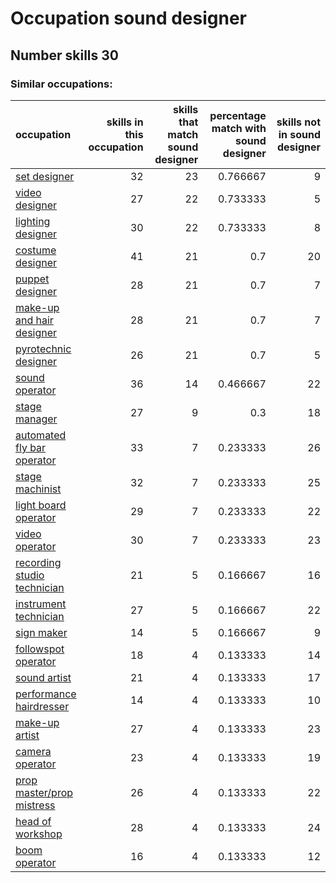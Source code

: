 # Occupation sound designer
## Number skills 30
### Similar occupations:
| occupation                                                    |   skills in this occupation |   skills that match sound designer |   percentage match with sound designer |   skills not in sound designer |
|:--------------------------------------------------------------|----------------------------:|-----------------------------------:|---------------------------------------:|-------------------------------:|
| [set designer](set_designer.md)                               |                          32 |                                 23 |                               0.766667 |                              9 |
| [video designer](video_designer.md)                           |                          27 |                                 22 |                               0.733333 |                              5 |
| [lighting designer](lighting_designer.md)                     |                          30 |                                 22 |                               0.733333 |                              8 |
| [costume designer](costume_designer.md)                       |                          41 |                                 21 |                               0.7      |                             20 |
| [puppet designer](puppet_designer.md)                         |                          28 |                                 21 |                               0.7      |                              7 |
| [make-up and hair designer](make-up_and_hair_designer.md)     |                          28 |                                 21 |                               0.7      |                              7 |
| [pyrotechnic designer](pyrotechnic_designer.md)               |                          26 |                                 21 |                               0.7      |                              5 |
| [sound operator](sound_operator.md)                           |                          36 |                                 14 |                               0.466667 |                             22 |
| [stage manager](stage_manager.md)                             |                          27 |                                  9 |                               0.3      |                             18 |
| [automated fly bar operator](automated_fly_bar_operator.md)   |                          33 |                                  7 |                               0.233333 |                             26 |
| [stage machinist](stage_machinist.md)                         |                          32 |                                  7 |                               0.233333 |                             25 |
| [light board operator](light_board_operator.md)               |                          29 |                                  7 |                               0.233333 |                             22 |
| [video operator](video_operator.md)                           |                          30 |                                  7 |                               0.233333 |                             23 |
| [recording studio technician](recording_studio_technician.md) |                          21 |                                  5 |                               0.166667 |                             16 |
| [instrument technician](instrument_technician.md)             |                          27 |                                  5 |                               0.166667 |                             22 |
| [sign maker](sign_maker.md)                                   |                          14 |                                  5 |                               0.166667 |                              9 |
| [followspot operator](followspot_operator.md)                 |                          18 |                                  4 |                               0.133333 |                             14 |
| [sound artist](sound_artist.md)                               |                          21 |                                  4 |                               0.133333 |                             17 |
| [performance hairdresser](performance_hairdresser.md)         |                          14 |                                  4 |                               0.133333 |                             10 |
| [make-up artist](make-up_artist.md)                           |                          27 |                                  4 |                               0.133333 |                             23 |
| [camera operator](camera_operator.md)                         |                          23 |                                  4 |                               0.133333 |                             19 |
| [prop master/prop mistress](prop_master-prop_mistress.md)     |                          26 |                                  4 |                               0.133333 |                             22 |
| [head of workshop](head_of_workshop.md)                       |                          28 |                                  4 |                               0.133333 |                             24 |
| [boom operator](boom_operator.md)                             |                          16 |                                  4 |                               0.133333 |                             12 |

